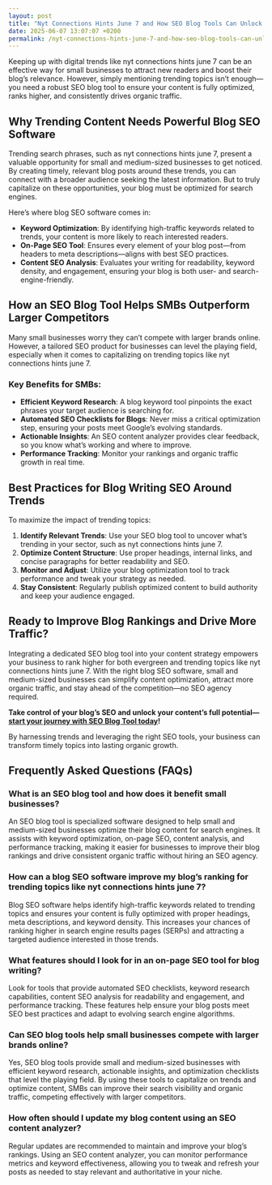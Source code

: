 ```yaml
---
layout: post
title: "Nyt Connections Hints June 7 and How SEO Blog Tools Can Unlock Your Content’s Potential"
date: 2025-06-07 13:07:07 +0200
permalink: /nyt-connections-hints-june-7-and-how-seo-blog-tools-can-unlock-your-content’s-potential/
---
```

Keeping up with digital trends like nyt connections hints june 7 can be an effective way for small businesses to attract new readers and boost their blog’s relevance. However, simply mentioning trending topics isn’t enough—you need a robust SEO blog tool to ensure your content is fully optimized, ranks higher, and consistently drives organic traffic.

## Why Trending Content Needs Powerful Blog SEO Software

Trending search phrases, such as nyt connections hints june 7, present a valuable opportunity for small and medium-sized businesses to get noticed. By creating timely, relevant blog posts around these trends, you can connect with a broader audience seeking the latest information. But to truly capitalize on these opportunities, your blog must be optimized for search engines.

Here’s where blog SEO software comes in:

- **Keyword Optimization**: By identifying high-traffic keywords related to trends, your content is more likely to reach interested readers.
- **On-Page SEO Tool**: Ensures every element of your blog post—from headers to meta descriptions—aligns with best SEO practices.
- **Content SEO Analysis**: Evaluates your writing for readability, keyword density, and engagement, ensuring your blog is both user- and search-engine-friendly.

## How an SEO Blog Tool Helps SMBs Outperform Larger Competitors

Many small businesses worry they can’t compete with larger brands online. However, a tailored SEO product for businesses can level the playing field, especially when it comes to capitalizing on trending topics like nyt connections hints june 7.

### Key Benefits for SMBs:

- **Efficient Keyword Research**: A blog keyword tool pinpoints the exact phrases your target audience is searching for.
- **Automated SEO Checklists for Blogs**: Never miss a critical optimization step, ensuring your posts meet Google’s evolving standards.
- **Actionable Insights**: An SEO content analyzer provides clear feedback, so you know what’s working and where to improve.
- **Performance Tracking**: Monitor your rankings and organic traffic growth in real time.

## Best Practices for Blog Writing SEO Around Trends

To maximize the impact of trending topics:

1. **Identify Relevant Trends**: Use your SEO blog tool to uncover what’s trending in your sector, such as nyt connections hints june 7.
2. **Optimize Content Structure**: Use proper headings, internal links, and concise paragraphs for better readability and SEO.
3. **Monitor and Adjust**: Utilize your blog optimization tool to track performance and tweak your strategy as needed.
4. **Stay Consistent**: Regularly publish optimized content to build authority and keep your audience engaged.

## Ready to Improve Blog Rankings and Drive More Traffic?

Integrating a dedicated SEO blog tool into your content strategy empowers your business to rank higher for both evergreen and trending topics like nyt connections hints june 7. With the right blog SEO software, small and medium-sized businesses can simplify content optimization, attract more organic traffic, and stay ahead of the competition—no SEO agency required.

**Take control of your blog’s SEO and unlock your content’s full potential—[start your journey with SEO Blog Tool today](https://seoblogtool.com/)!**

By harnessing trends and leveraging the right SEO tools, your business can transform timely topics into lasting organic growth.

## Frequently Asked Questions (FAQs)

### What is an SEO blog tool and how does it benefit small businesses?

An SEO blog tool is specialized software designed to help small and medium-sized businesses optimize their blog content for search engines. It assists with keyword optimization, on-page SEO, content analysis, and performance tracking, making it easier for businesses to improve their blog rankings and drive consistent organic traffic without hiring an SEO agency.

### How can a blog SEO software improve my blog’s ranking for trending topics like nyt connections hints june 7?

Blog SEO software helps identify high-traffic keywords related to trending topics and ensures your content is fully optimized with proper headings, meta descriptions, and keyword density. This increases your chances of ranking higher in search engine results pages (SERPs) and attracting a targeted audience interested in those trends.

### What features should I look for in an on-page SEO tool for blog writing?

Look for tools that provide automated SEO checklists, keyword research capabilities, content SEO analysis for readability and engagement, and performance tracking. These features help ensure your blog posts meet SEO best practices and adapt to evolving search engine algorithms.

### Can SEO blog tools help small businesses compete with larger brands online?

Yes, SEO blog tools provide small and medium-sized businesses with efficient keyword research, actionable insights, and optimization checklists that level the playing field. By using these tools to capitalize on trends and optimize content, SMBs can improve their search visibility and organic traffic, competing effectively with larger competitors.

### How often should I update my blog content using an SEO content analyzer?

Regular updates are recommended to maintain and improve your blog’s rankings. Using an SEO content analyzer, you can monitor performance metrics and keyword effectiveness, allowing you to tweak and refresh your posts as needed to stay relevant and authoritative in your niche.

<script type="application/ld+json">
{
  "@context": "https://schema.org",
  "@type": "BlogPosting",
  "headline": "Nyt Connections Hints June 7 and How SEO Blog Tools Can Unlock Your Content’s Potential",
  "description": "Learn how trending topics like nyt connections hints june 7 combined with powerful SEO blog tools can help small and medium-sized businesses improve blog rankings and drive organic traffic.",
  "author": {
    "@type": "Person",
    "name": "SEO Blog Tool"
  },
  "publisher": {
    "@type": "Person",
    "name": "SEO Blog Tool"
  },
  "mainEntityOfPage": {
    "@type": "WebPage",
    "@id": "https://seoblogtool.com/nyt-connections-hints-june-7-seo-blog-tools"
  },
  "datePublished": "2024-06-07",
  "dateModified": "2024-06-07",
  "keywords": "SEO blog tool, blog SEO software, keyword optimization, content SEO, on-page SEO tool, blog writing SEO, blog keyword tool, SEO tools for SMBs, SEO checklist for blogs, SEO content analyzer, blog optimization tool, SEO product for businesses, improve blog rankings",
  "url": "https://seoblogtool.com/nyt-connections-hints-june-7-seo-blog-tools",
  "inLanguage": "en-US"
}
</script>

<script type="application/ld+json">
{
  "@context": "https://schema.org",
  "@type": "FAQPage",
  "mainEntity": [
    {
      "@type": "Question",
      "name": "What is an SEO blog tool and how does it benefit small businesses?",
      "acceptedAnswer": {
        "@type": "Answer",
        "text": "An SEO blog tool is specialized software designed to help small and medium-sized businesses optimize their blog content for search engines. It assists with keyword optimization, on-page SEO, content analysis, and performance tracking, making it easier for businesses to improve their blog rankings and drive consistent organic traffic without hiring an SEO agency."
      }
    },
    {
      "@type": "Question",
      "name": "How can a blog SEO software improve my blog’s ranking for trending topics like nyt connections hints june 7?",
      "acceptedAnswer": {
        "@type": "Answer",
        "text": "Blog SEO software helps identify high-traffic keywords related to trending topics and ensures your content is fully optimized with proper headings, meta descriptions, and keyword density. This increases your chances of ranking higher in search engine results pages (SERPs) and attracting a targeted audience interested in those trends."
      }
    },
    {
      "@type": "Question",
      "name": "What features should I look for in an on-page SEO tool for blog writing?",
      "acceptedAnswer": {
        "@type": "Answer",
        "text": "Look for tools that provide automated SEO checklists, keyword research capabilities, content SEO analysis for readability and engagement, and performance tracking. These features help ensure your blog posts meet SEO best practices and adapt to evolving search engine algorithms."
      }
    },
    {
      "@type": "Question",
      "name": "Can SEO blog tools help small businesses compete with larger brands online?",
      "acceptedAnswer": {
        "@type": "Answer",
        "text": "Yes, SEO blog tools provide small and medium-sized businesses with efficient keyword research, actionable insights, and optimization checklists that level the playing field. By using these tools to capitalize on trends and optimize content, SMBs can improve their search visibility and organic traffic, competing effectively with larger competitors."
      }
    },
    {
      "@type": "Question",
      "name": "How often should I update my blog content using an SEO content analyzer?",
      "acceptedAnswer": {
        "@type": "Answer",
        "text": "Regular updates are recommended to maintain and improve your blog’s rankings. Using an SEO content analyzer, you can monitor performance metrics and keyword effectiveness, allowing you to tweak and refresh your posts as needed to stay relevant and authoritative in your niche."
      }
    }
  ]
}
</script>